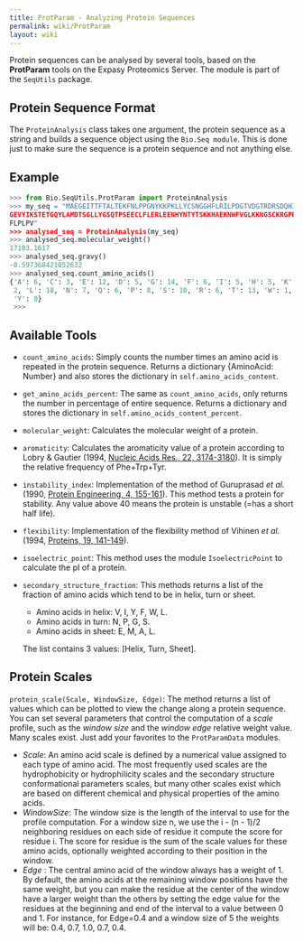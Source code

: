 ```yaml
---
title: ProtParam - Analyzing Protein Sequences
permalink: wiki/ProtParam
layout: wiki
---
```


Protein sequences can be analysed by several tools, based on the
**ProtParam** tools on the Expasy Proteomics Server. The module is part of
the `SeqUtils` package.

Protein Sequence Format
-----------------------

The `ProteinAnalysis` class takes one argument, the protein sequence as a
string and builds a sequence object using the `Bio.Seq module`. This is
done just to make sure the sequence is a protein sequence and not
anything else.

Example
-------

``` python
>>> from Bio.SeqUtils.ProtParam import ProteinAnalysis
>>> my_seq = "MAEGEITTFTALTEKFNLPPGNYKKPKLLYCSNGGHFLRILPDGTVDGTRDRSDQHIQLQLSAESV
GEVYIKSTETGQYLAMDTSGLLYGSQTPSEECLFLERLEENHYNTYTSKKHAEKNWFVGLKKNGSCKRGPRTHYGQKAIL
FLPLPV"
>>> analysed_seq = ProteinAnalysis(my_seq)
>>> analysed_seq.molecular_weight()
17103.1617
>>> analysed_seq.gravy()
-0.597368421052632
>>> analysed_seq.count_amino_acids()
{'A': 6, 'C': 3, 'E': 12, 'D': 5, 'G': 14, 'F': 6, 'I': 5, 'H': 5, 'K': 12, 'M':
 2, 'L': 18, 'N': 7, 'Q': 6, 'P': 8, 'S': 10, 'R': 6, 'T': 13, 'W': 1, 'V': 5,
 'Y': 8}
 >>>
```

Available Tools
---------------

-  `count_amino_acids`: Simply counts the number times an amino acid is repeated
   in the protein sequence. Returns a dictionary {AminoAcid: Number} and also
   stores the dictionary in `self.amino_acids_content`.
-  `get_amino_acids_percent`: The same as `count_amino_acids`, only returns the
   number in percentage of entire sequence. Returns a dictionary and stores the
   dictionary in `self.amino_acids_content_percent`.
-  `molecular_weight`: Calculates the molecular weight of a protein.
-  `aromaticity`: Calculates the aromaticity value of a protein according to Lobry &
   Gautier (1994, [Nucleic Acids Res., 22, 3174-3180](http://dx.doi.org/10.1093/nar/22.15.3174)).
   It is simply the relative frequency of Phe+Trp+Tyr.
-  `instability_index`: Implementation of the method of Guruprasad *et al.*
   (1990, [Protein Engineering, 4, 155-161](http://dx.doi.org/10.1093/protein/4.2.155)).
   This method tests a protein for stability. Any value above 40 means the protein
   is unstable (=has a short half life).
-  `flexibility`: Implementation of the flexibility method of Vihinen *et al.*
  (1994, [Proteins, 19, 141-149](http://dx.doi.org/10.1002/prot.340190207)).
-  `isoelectric_point`: This method uses the module `IsoelectricPoint` to calculate
   the pI of a protein.
-  `secondary_structure_fraction`: This methods returns a list of the fraction
   of amino acids which tend to be in helix, turn or sheet.
     -  Amino acids in helix: V, I, Y, F, W, L.
     -  Amino acids in turn: N, P, G, S.
     -  Amino acids in sheet: E, M, A, L.

   The list contains 3 values: \[Helix, Turn, Sheet\].

Protein Scales
--------------

`protein_scale(Scale, WindowSize, Edge)`:
The method returns a list of values which can be plotted to view the change
along a protein sequence. You can set several parameters that control the
computation of a *scale* profile, such as the *window size* and the
*window edge* relative weight value. Many scales exist. Just add your favorites
to the `ProtParamData` modules.

-   *Scale*: An amino acid scale is defined by a numerical value assigned
    to each type of amino acid. The most frequently used scales are the
    hydrophobicity or hydrophilicity scales and the secondary structure
    conformational parameters scales, but many other scales exist which are
    based on different chemical and physical properties of the amino acids.
-   *WindowSize*: The window size is the length of the interval to use
    for the profile computation. For a window size n, we use the i - (n - 1)/2
    neighboring residues on each side of residue it compute the score for
    residue i. The score for residue is the sum of the scale values for
    these amino acids, optionally weighted according to their position in
    the window.
-   *Edge* : The central amino acid of the window always has a
    weight of 1. By default, the amino acids at the remaining window
    positions have the same weight, but you can make the residue at the
    center of the window have a larger weight than the others by setting the
    edge value for the residues at the beginning and end of the interval to
    a value between 0 and 1. For instance, for Edge=0.4 and a window size of
    5 the weights will be: 0.4, 0.7, 1.0, 0.7, 0.4.
